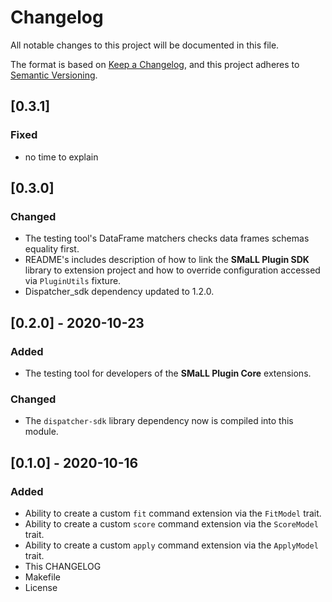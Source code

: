 # Changelog
All notable changes to this project will be documented in this file.

The format is based on [Keep a Changelog](https://keepachangelog.com/en/1.0.0/),
and this project adheres to [Semantic Versioning](https://semver.org/spec/v2.0.0.html).

## [0.3.1]
### Fixed
- no time to explain

## [0.3.0]
### Changed
- The testing tool's DataFrame matchers checks data frames schemas equality first.
- README's includes description of how to link the **SMaLL Plugin SDK** library to extension project
 and how to override configuration accessed via `PluginUtils` fixture.
- Dispatcher_sdk dependency updated to 1.2.0.

## [0.2.0] - 2020-10-23
### Added
- The testing tool for developers of the **SMaLL Plugin Core** extensions.
### Changed
- The `dispatcher-sdk` library dependency now is compiled into this module. 

## [0.1.0] - 2020-10-16
### Added
- Ability to create a custom `fit` command extension via the `FitModel` trait.
- Ability to create a custom `score` command extension via the `ScoreModel` trait.
- Ability to create a custom `apply` command extension via the `ApplyModel` trait.
- This CHANGELOG
- Makefile
- License
